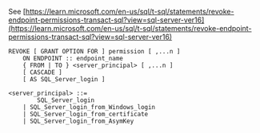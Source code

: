 See [https://learn.microsoft.com/en-us/sql/t-sql/statements/revoke-endpoint-permissions-transact-sql?view=sql-server-ver16](https://learn.microsoft.com/en-us/sql/t-sql/statements/revoke-endpoint-permissions-transact-sql?view=sql-server-ver16)
```
REVOKE [ GRANT OPTION FOR ] permission [ ,...n ]   
    ON ENDPOINT :: endpoint_name  
    { FROM | TO } <server_principal> [ ,...n ]  
    [ CASCADE ]  
    [ AS SQL_Server_login ]   
  
<server_principal> ::=   
        SQL_Server_login  
    | SQL_Server_login_from_Windows_login   
    | SQL_Server_login_from_certificate   
    | SQL_Server_login_from_AsymKey
```
